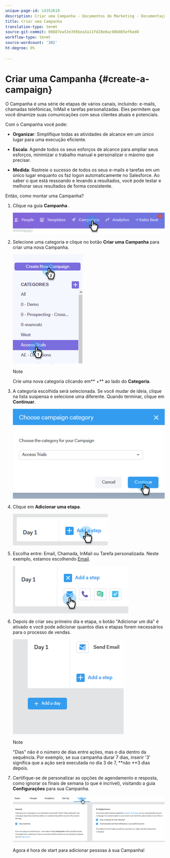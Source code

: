 ```yaml
---
unique-page-id: 14352618
description: Criar uma Campanha - Documentos do Marketing - Documentação do produto
title: Criar uma Campanha
translation-type: tm+mt
source-git-commit: 00887ea53e395bea3a11fd28e0ac98b085ef6ed8
workflow-type: tm+mt
source-wordcount: '302'
ht-degree: 0%

---
```



# Criar uma Campanha {#create-a-campaign}

O Campanha é uma série de etapas de vários canais, incluindo: e-mails, chamadas telefônicas, InMail e tarefas personalizadas. Eles permitem que você dinamize suas comunicações com seus clientes atuais e potenciais.

Com o Campanha você pode:

* **Organizar**: Simplifique todas as atividades de alcance em um único lugar para uma execução eficiente.

* **Escala**: Agende todos os seus esforços de alcance para ampliar seus esforços, minimizar o trabalho manual e personalizar o máximo que precisar.
* **Medida**: Rastreie o sucesso de todos os seus e-mails e tarefas em um único lugar enquanto os faz logon automaticamente no Salesforce. Ao saber o que está ressoando e levando a resultados, você pode testar e melhorar seus resultados de forma consistente.

Então, como montar uma Campanha?

1. Clique na guia **Campanha** .

   ![](assets/one-1.png)

1. Selecione uma categoria e clique no botão **Criar uma Campanha** para criar uma nova Campanha.

   ![](assets/two-1.png)

   >[!NOTE]
   >
   >Crie uma nova categoria clicando em** +** ao lado do **Categoria**.

1. A categoria escolhida será selecionada. Se você mudar de ideia, clique na lista suspensa e selecione uma diferente. Quando terminar, clique em **Continuar**.

   ![](assets/three-1.png)

1. Clique em **Adicionar uma etapa**.

   ![](assets/four-1.png)

1. Escolha entre: Email, Chamada, InMail ou Tarefa personalizada. Neste exemplo, estamos escolhendo [Email](http://docs.marketo.com/display/DOCS/Campaign+Step+Types#CampaignStepTypes-Email).

   ![](assets/five-1.png)

1. Depois de criar seu primeiro dia e etapa, o botão &quot;Adicionar um dia&quot; é ativado e você pode adicionar quantos dias e etapas forem necessários para o processo de vendas.

   ![](assets/six.png)

   >[!NOTE]
   >
   >&quot;Dias&quot; não é o número de dias entre ações, mas o dia dentro da sequência. Por exemplo, se sua campanha durar 7 dias, inserir &#39;3&#39; significa que a ação será executada no dia 3 de 7, **não **3 dias depois.

1. Certifique-se de personalizar as opções de agendamento e resposta, como ignorar os finais de semana (o que é incrível), visitando a guia **Configurações** para sua Campanha.

   ![](assets/seven.png)

   Agora é hora de start para adicionar pessoas à sua Campanha!

